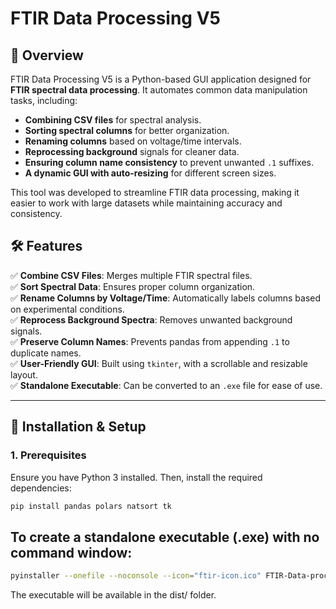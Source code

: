 # FTIR Data Processing V5

## 📌 Overview
FTIR Data Processing V5 is a Python-based GUI application designed for **FTIR spectral data processing**. It automates common data manipulation tasks, including:
- **Combining CSV files** for spectral analysis.
- **Sorting spectral columns** for better organization.
- **Renaming columns** based on voltage/time intervals.
- **Reprocessing background** signals for cleaner data.
- **Ensuring column name consistency** to prevent unwanted `.1` suffixes.
- **A dynamic GUI with auto-resizing** for different screen sizes.

This tool was developed to streamline FTIR data processing, making it easier to work with large datasets while maintaining accuracy and consistency.

## 🛠 Features
✅ **Combine CSV Files**: Merges multiple FTIR spectral files.<br>
✅ **Sort Spectral Data**: Ensures proper column organization.<br>
✅ **Rename Columns by Voltage/Time**: Automatically labels columns based on experimental conditions.<br>
✅ **Reprocess Background Spectra**: Removes unwanted background signals.<br>
✅ **Preserve Column Names**: Prevents pandas from appending `.1` to duplicate names.<br>
✅ **User-Friendly GUI**: Built using `tkinter`, with a scrollable and resizable layout.<br>
✅ **Standalone Executable**: Can be converted to an `.exe` file for ease of use.<br>

---

## 🚀 Installation & Setup
### **1. Prerequisites**
Ensure you have Python 3 installed. Then, install the required dependencies:
```bash
pip install pandas polars natsort tk

```
## To create a standalone executable (.exe) with no command window:
```bash
pyinstaller --onefile --noconsole --icon="ftir-icon.ico" FTIR-Data-process_v5.py
```
The executable will be available in the dist/ folder.


